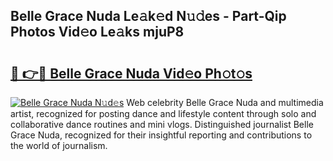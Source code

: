 ## Belle Grace Nuda Le𝚊k𝚎d N𝚞𝚍es - Part-Qip Photos Vid𝚎o Le𝚊ks mjuP8

# <h2><a href="http://fbczyrc.evod.top/?m=Belle+Grace+Nuda">🔗 👉🔴 Belle Grace Nuda Vid𝚎o Ph𝚘t𝚘s</a></h2>

[![Belle Grace Nuda N𝚞d𝚎s](https://i.imgur.com/8V9OHl7.gif)](http://fbczyrc.evod.top/?m=Belle+Grace+Nuda)
Web celebrity Belle Grace Nuda and multimedia artist, recognized for posting dance and lifestyle content through solo and collaborative dance routines and mini vlogs. Distinguished journalist Belle Grace Nuda, recognized for their insightful reporting and contributions to the world of journalism. 
